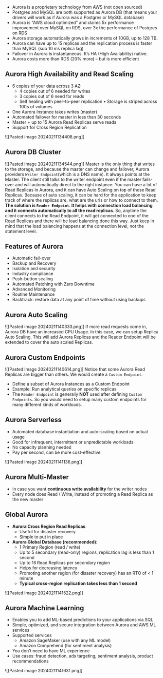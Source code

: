 - Aurora is a proprietary technology from AWS (not open sourced)
- Postgres and MySQL are both supported as Aurora DB (that means your drivers will work as if Aurora was a Postgres or MySQL database)
- Aurora is “AWS cloud optimized” and claims 5x performance improvement over MySQL on RDS, over 3x the performance of Postgres on RDS
- Aurora storage automatically grows in increments of 10GB, up to 128 TB.
- Aurora can have up to 15 replicas and the replication process is faster than MySQL (sub 10 ms replica lag)
- Failover in Aurora is instantaneous. It’s HA (High Availability) native.
- Aurora costs more than RDS (20% more) – but is more efficient

## Aurora High Availability and Read Scaling

- 6 copies of your data across 3 AZ:
	- 4 copies out of 6 needed for writes  
	- 3 copies out of 6 need for reads  
	- Self healing with peer-to-peer replication • Storage is striped across 100s of volumes
- One Aurora Instance takes writes (master)
- Automated failover for master in less than 30 seconds
- Master + up to 15 Aurora Read Replicas serve reads
- Support for Cross Region Replication

![[Pasted image 20240211134408.png]]

## Aurora DB Cluster

![[Pasted image 20240211134544.png]]
Master is the only thing that writes to the storage, and because the master can change and failover, Aurora providers `Writer Endpoint`(which is a DNS name). It always points at the Master. The client still talks to the writer endpoint even if the master fails-over and will automatically direct to the right instance.
You can have a lot of Read Replicas in Aurora, and it can have Auto Scaling on top of those Read Replicas. Because of auto scaling, it can be hard for the application to keep track of where the replicas are, what are the urls or how to connect to them.
**The solution is `Reader Endpoint`. It helps with connection load balancing and it connects automatically to all the read replicas**. So, anytime the client connects to the Read Endpoint, it will get connected to one of the Read Replicas and there will be load balancing done this way. Just keep in mind that the load balancing happens at the connection level, not the statement level.

## Features of Aurora

- Automatic fail-over  
- Backup and Recovery
- Isolation and security
- Industry compliance
- Push-button scaling
- Automated Patching with Zero Downtime  
- Advanced Monitoring  
- Routine Maintenance  
- Backtrack: restore data at any point of time without using backups

## Aurora Auto Scaling

![[Pasted image 20240211140333.png]]
If more read requests come in, Aurora DB have an increased CPU Usage. In this case, we can setup Replica Auto Scaling. This will add Aurora Replicas and the Reader Endpoint will be extended to cover the auto scaled Replicas.

## Aurora Custom Endpoints

![[Pasted image 20240211140614.png]]
Notice that some Aurora Read Replicas are bigger than others. We would create a `Custom Endpoint`.
- Define a subset of Aurora Instances as a Custom Endpoint
- Example: Run analytical queries on specific replicas
- The `Reader Endpoint` is generally **NOT** used after defining `Custom Endpoints`. So you would need to setup many custom endpoints for many different kinds of workloads.

## Aurora Serverless

- Automated database instantiation and auto-scaling based on actual usage
- Good for infrequent, intermittent or unpredictable workloads
- No capacity planning needed
- Pay per second, can be more cost-effective

![[Pasted image 20240211141136.png]]

## Aurora Multi-Master

- In case you want **continuous write availability** for the writer nodes
- Every node does Read / Write, instead of promoting a Read Replica as the new master

## Global Aurora

- **Aurora Cross Region Read Replicas**:
	- Useful for disaster recovery  
	- Simple to put in place
- **Aurora Global Database (recommended)**:
	- 1 Primary Region (read / write)
	- Up to 5 secondary (read-only) regions, replication lag is less than 1 second
	- Up to 16 Read Replicas per secondary region
	- Helps for decreasing latency
	- Promoting another region (for disaster recovery) has an RTO of < 1 minute
	- **Typical cross-region replication takes less than 1 second**

![[Pasted image 20240211141522.png]]

## Aurora Machine Learning

- Enables you to add ML-based predictions to your applications via SQL
- Simple, optimized, and secure integration between Aurora and AWS ML services
- Supported services  
	- Amazon SageMaker (use with any ML model)
	- Amazon Comprehend (for sentiment analysis)
- You don’t need to have ML experience
- Use cases: fraud detection, ads targeting, sentiment analysis, product recommendations

![[Pasted image 20240211141631.png]]